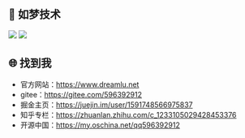 ## :rocket: 如梦技术

[![](https://img.shields.io/badge/-@如梦技术-%231DA1F2?style=flat-square&logo=twitter&logoColor=ffffff)](https://twitter.com/qq596392912)
[![](https://img.shields.io/badge/-如梦技术-%23181717?style=flat-square&logo=github)](https://github.com/ChunMengLu)

## :globe_with_meridians: 找到我

- 官方网站：https://www.dreamlu.net
- gitee：https://gitee.com/596392912
- 掘金主页：https://juejin.im/user/1591748566975837
- 知乎专栏：https://zhuanlan.zhihu.com/c_1233105029428453376
- 开源中国：https://my.oschina.net/qq596392912
